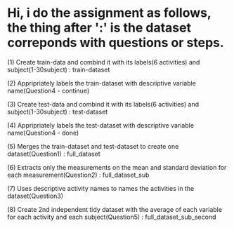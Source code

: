 # Hi, i do the assignment as follows, the thing after ':' is the dataset correponds with questions or steps.


(1) Create train-data and combind it with its labels(6 activities) and subject(1-30subject) : train-dataset

(2) Appripriately labels the train-dataset with descriptive variable name(Question4 - continue)

(3) Create test-data and combind it with its labels(6 activities) and subject(1-30subject) : test-dataset

(4) Appripriately labels the test-dataset with descriptive variable name(Question4 - done)

(5) Merges the train-dataset and test-dataset to create one dataset(Question1) : full_dataset

(6) Extracts only the measurements on the mean and standard deviation for each measurement(Question2) : full_dataset_sub

(7) Uses descriptive activity names to names the activities in the dataset(Question3) 

(8) Create 2nd independent tidy dataset with the average of each variable for each activity and each subject(Question5) : full_dataset_sub_second
